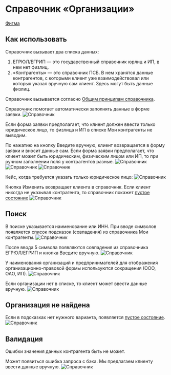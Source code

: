 # Справочник «Организации»
[Фигма](https://www.figma.com/design/vcJnk1pjqywou7To3O52Rq/%D0%A1%D0%BF%D1%80%D0%B0%D0%B2%D0%BE%D1%87%D0%BD%D0%B8%D0%BA%D0%B8?node-id=1181-10598&t=uP4YBhjKwKHJyovE-1) 

## Как использовать

Справочник вызывает два списка данных:
1. ЕГРЮЛ/ЕГРИП — это государственный справочник юрлиц и ИП, в нем нет физлиц.
2. «Контрагенты» — это справочник ПСБ. В нем хранятся данные контрагентов, с которыми клиент уже взаимодействовал или которых указал вручную сам клиент. Здесь могут быть данные физлиц.

Справочник вызывается согласно [Общим принципам справочника](http://localhost:3000/patterns/classified/).

Справочник помогает автоматически заполнять данные в форме заявки.
![Справочник](./how-to-use-automatically.png)

Если форма заявки предполагает, что клиент должен ввести только юридическое лицо, то физлица и ИП в списке Мои контрагенты не выводим.

По нажатию на кнопку Введите вручную, клиент возвращается в форму заявки и вносит данные сам. Если форма заявки предполагает, что клиент может быть юридическим, физическим лицом или ИП, то при ручном заполнении поля у контрагентов разные.
![Справочник](./how-to-use-founder.png)
![Справочник](./how-to-use-company.png)
![Справочник](./how-to-use-participant.png)

Кейс, когда требуется указать только юридическое лицо:
![Справочник](./how-to-use-organization.png)

Кнопка Изменить возвращает клиента в справочник.
Если клиент никогда не указывал контрагента, то справочник покажет [пустое состояние](http://localhost:3000/patterns/empty-state/) 
![Справочник](./how-to-use-empty.png)

## Поиск

В поиске указывается наименование или ИНН. При вводе символов появляется список подсказок (совпадения) из справочника Мои контрагенты. 
![Справочник](./list-my.png)

После ввода 5 символа появляются совпадения из справочника ЕГРЮЛ/ЕГРИП и кнопка Введите вручную.
![Справочник](./list-EGRUL.png)

У наименования организаций и предпринимателей для отображения организационно-правовой формы используются сокращения (ООО, ОАО, ИП).
![Справочник](./good-bad.png)

Если организации нет в списке, то клиент может ввести данные вручную.
![Справочник](./list-manually.png)

## Организация не найдена

Если в подсказках нет нужного варианта, появляется [пустое состояние](http://localhost:3000/patterns/empty-state/).
![Справочник](./not-found.png)

## Валидация

Ошибки значения данных контрагента быть не может.

Может появиться ошибка запроса с бэка. Мы предлагаем клиенту ввести данные вручную.
![Справочник](./validation.png)

